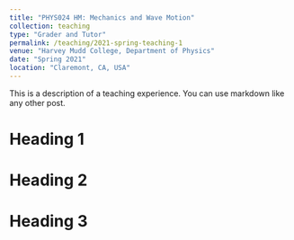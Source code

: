 ```yaml
---
title: "PHYS024 HM: Mechanics and Wave Motion"
collection: teaching
type: "Grader and Tutor"
permalink: /teaching/2021-spring-teaching-1
venue: "Harvey Mudd College, Department of Physics"
date: "Spring 2021"
location: "Claremont, CA, USA"
---
```


This is a description of a teaching experience. You can use markdown like any other post.

Heading 1
======

Heading 2
======

Heading 3
======
